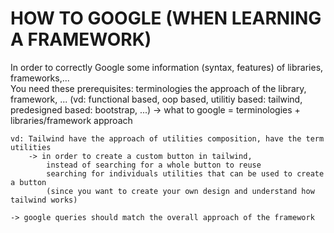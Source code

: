 # HOW TO GOOGLE (WHEN LEARNING A FRAMEWORK)

In order to correctly Google some information (syntax, features) of libraries, frameworks,...  
You need these prerequisites:
    terminologies
    the approach of the library, framework, ... 
        (vd: functional based, oop based, utilitiy based: tailwind, predesigned based: bootstrap, ...)
    -> what to google = terminologies + libraries/framework approach

    vd: Tailwind have the approach of utilities composition, have the term utilities  
        -> in order to create a custom button in tailwind, 
            instead of searching for a whole button to reuse
            searching for individuals utilities that can be used to create a button 
            (since you want to create your own design and understand how tailwind works)

    -> google queries should match the overall approach of the framework  
